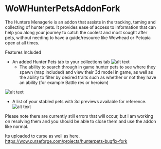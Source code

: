 # WoWHunterPetsAddonFork
The Hunters Menagerie is an addon that assists in the tracking, taming and collecting of hunter pets. It provides ease of access to information that can help you along your journey to catch the coolest and most sought after pets, without needing to have a guide/resource like Wowhead or Petopia open at all times.

 

Features Included
* An added Hunter Pets tab to your collections tab
 ![alt text](https://raw.githubusercontent.com/Trodrigs1120/WoWHunterPetsAddonFork/master/Screenshots/RareTameMap.png "Example of a pet and its location in addon
")
  *  The ability to search through in game hunter pets to see where they spawn (map included) and view their 3d model in game, as well as the ability to filter by desired traits such as whether or not they have an ability (for example Battle res or heroism)

![alt text](https://raw.githubusercontent.com/Trodrigs1120/WoWHunterPetsAddonFork/master/Screenshots/ExampleofFiltering.PNG "Example Of Filtering by a desired ability ")

  *  A list of your stabled pets with 3d previews available for reference.
  ![alt text](https://raw.githubusercontent.com/Trodrigs1120/WoWHunterPetsAddonFork/master/Screenshots/StabledPetBrowser.png "Example of Stable Pets Browser")

Please note there are currently still errors that will occur, but I am working on resolving them and you should be able to close them and use the addon like normal.


 
Its uploaded to curse as well as here.
https://wow.curseforge.com/projects/hunterpets-bugfix-fork
